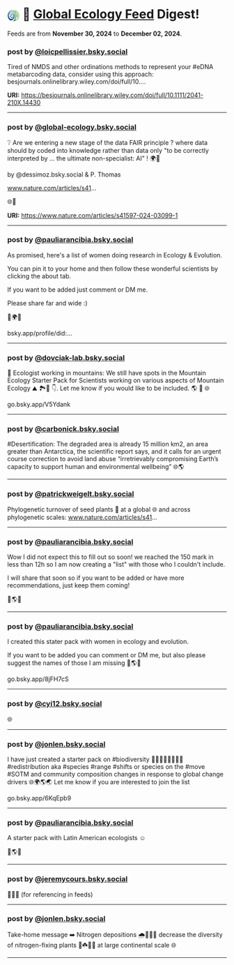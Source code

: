 # <img src="https://github.com/globalecologybs/feeddigest.github.io/raw/main/global_ecology.jpg" alt="Global Ecology" style="height: 1em; vertical-align: middle;"> 📢 [Global Ecology Feed](https://bsky.app/profile/did:plc:ppsghcl5bbpgjcljnhra353s/feed/global.ecology) Digest!

Feeds are from **November 30, 2024** to **December 02, 2024**.

### post by [@loicpellissier.bsky.social](https://bsky.app/profile/loicpellissier.bsky.social)

Tired of NMDS and other ordinations methods to represent your #eDNA metabarcoding data, consider using this approach: besjournals.onlinelibrary.wiley.com/doi/full/10....

**URI:** https://besjournals.onlinelibrary.wiley.com/doi/full/10.1111/2041-210X.14430



---

### post by [@global-ecology.bsky.social](https://bsky.app/profile/global-ecology.bsky.social)

❔ Are we entering a new stage of the data FAIR principle ? where data should by coded into knowledge rather than data only "to be correctly interpreted by  ... the ultimate non-specialist: AI" ! 🌍🤖



by @dessimoz.bsky.social & P. Thomas

www.nature.com/articles/s41...



🌐🧪

**URI:** https://www.nature.com/articles/s41597-024-03099-1



---

### post by [@pauliarancibia.bsky.social](https://bsky.app/profile/pauliarancibia.bsky.social)

As promised, here's a list of women doing research in Ecology & Evolution.

You can pin it to your home and then follow these wonderful scientists by clicking the about tab.

If you want to be added just comment or DM me.

Please share far and wide :)

🧪🌍🌐

bsky.app/profile/did:...

---

### post by [@dovciak-lab.bsky.social](https://bsky.app/profile/dovciak-lab.bsky.social)

🥁 Ecologist working in mountains: We still have spots in the Mountain Ecology Starter Pack for Scientists working on various aspects of Mountain Ecology ⛰️ 🏞️🌄 👇. Let me know if you would like to be included. 🌎 🧪 🌐

go.bsky.app/V5Ydank

---

### post by [@carbonick.bsky.social](https://bsky.app/profile/carbonick.bsky.social)

#Desertification: The degraded area is already 15 million km2, an area greater than Antarctica, the scientific report says, and it calls for an urgent course correction to avoid land abuse “irretrievably compromising Earth’s capacity to support human and environmental wellbeing” 🌐🌎

---

### post by [@patrickweigelt.bsky.social](https://bsky.app/profile/patrickweigelt.bsky.social)

Phylogenetic turnover of seed plants 🌱 at a global 🌐 and across phylogenetic scales: www.nature.com/articles/s41...

---

### post by [@pauliarancibia.bsky.social](https://bsky.app/profile/pauliarancibia.bsky.social)

Wow I did not expect this to fill out so soon! we reached the 150 mark in less than 12h so I am now creating a "list" with those who I couldn't include.

I will share that soon so if you want to be added or have more recommendations, just keep them coming!

🧪🌎🌐

---

### post by [@pauliarancibia.bsky.social](https://bsky.app/profile/pauliarancibia.bsky.social)

I created this stater pack with women in ecology and evolution.

If you want to be added you can comment or DM me, but also please suggest the names of those I am missing 🧪🌎🌐



go.bsky.app/8jFH7cS

---

### post by [@cyi12.bsky.social](https://bsky.app/profile/cyi12.bsky.social)

🌐

---

### post by [@jonlen.bsky.social](https://bsky.app/profile/jonlen.bsky.social)

I have just created a starter pack on #biodiversity 🦠🌳🌲🦋🐸🐠🦅🦔 #redistribution aka #species #range #shifts or species on the #move #SOTM and community composition changes in response to global change drivers 🌐🌍🌎🌏 Let me know if you are interested to join the list



go.bsky.app/6KqEpb9

---

### post by [@pauliarancibia.bsky.social](https://bsky.app/profile/pauliarancibia.bsky.social)

A starter pack with Latin American ecologists ☺️

🧪🌎🌐

---

### post by [@jeremycours.bsky.social](https://bsky.app/profile/jeremycours.bsky.social)

🍁🧪🌐 (for referencing in feeds)

---

### post by [@jonlen.bsky.social](https://bsky.app/profile/jonlen.bsky.social)

Take-home message ➡️ Nitrogen depositions 🌧️💩🚗🛫 decrease the diversity of nitrogen-fixing plants 🌿☘️🌲🌳 at large continental scale 🌐

---


